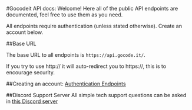 #Gocodeit API docs:
Welcome! Here all of the public API endpoints are documented, feel free to use them as you need.

All endpoints require authentication (unless stated otherwise). Create an account below.

##Base URL

The base URL to all endpoints is `https://api.gocode.it/`. 

If you try to use http:// it will auto-redirect you to https://, this is to encourage security.

##Creating an account:
[Authentication Endpoints](generic/authentication/)

##Discord Support Server
All simple tech support questions can be asked in [this Discord server](https://discord.gg/Hfq2djq)
